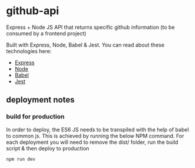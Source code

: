 # github-api

Express + Node JS API that returns specific github information (to be consumed by a frontend project)

Built with Express, Node, Babel & Jest. You can read about these technologies here: 

- [Express](http://expressjs.com/)
- [Node](https://nodejs.org/en/)
- [Babel](https://babeljs.io/)
- [Jest](https://jestjs.io/)

## deployment notes 


### build for production

In order to deploy,  the ES6 JS needs to be transpiled with the help of babel to common js. This is achieved by running the below NPM command. For each deployment you will need to remove the dist/ folder, run the build script & then deploy to production

```shell
npm run dev
```
